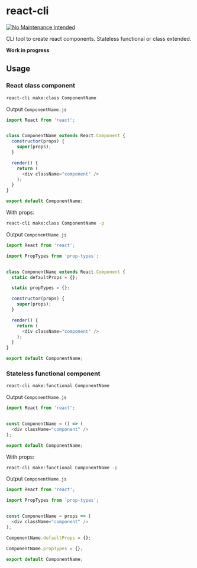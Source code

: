 # react-cli

[![No Maintenance Intended](http://unmaintained.tech/badge.svg)](http://unmaintained.tech/)

CLI tool to create react components. Stateless functional or class extended.

__Work in progress__

## Usage

### React class component

```bash
react-cli make:class ComponentName
```

Output `ComponentName.js`

```javascript
import React from 'react';


class ComponentName extends React.Component {
  constructor(props) {
    super(props);
  }

  render() {
    return (
      <div className="component" />
    );
  }
}

export default ComponentName;
```

With props:

```bash
react-cli make:class ComponentName -p
```

Output `ComponentName.js`

```javascript
import React from 'react';

import PropTypes from 'prop-types';


class ComponentName extends React.Component {
  static defaultProps = {};

  static propTypes = {};

  constructor(props) {
    super(props);
  }

  render() {
    return (
      <div className="component" />
    );
  }
}

export default ComponentName;
```

### Stateless functional component

```bash
react-cli make:functional ComponentName
```

Output `ComponentName.js`

```javascript
import React from 'react';


const ComponentName = () => (
  <div className="component" />
);

export default ComponentName;
```

With props:

```bash
react-cli make:functional ComponentName -p
```

Output `ComponentName.js`

```javascript
import React from 'react';

import PropTypes from 'prop-types';


const ComponentName = props => (
  <div className="component" />
);

ComponentName.defaultProps = {};

ComponentName.propTypes = {};

export default ComponentName;
```
